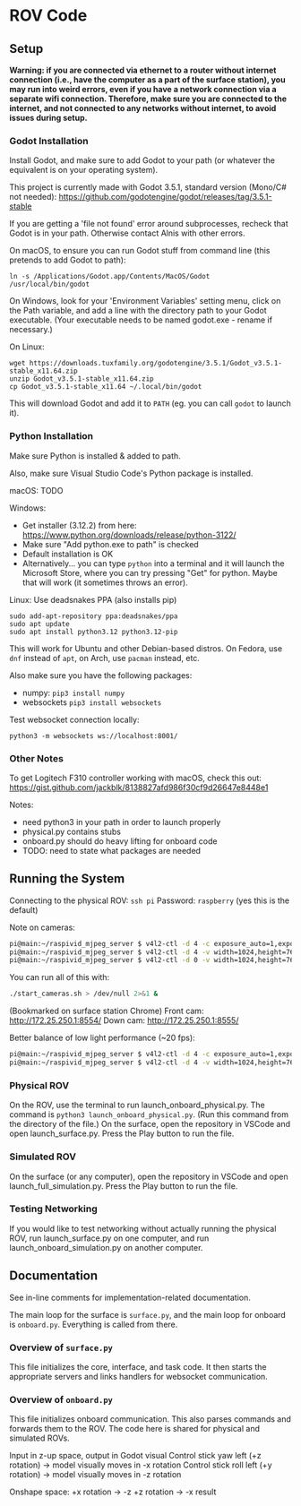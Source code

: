 # ROV Code
## Setup

**Warning: if you are connected via ethernet to a router without internet connection (i.e., have the computer as a part of the surface station), you may run into weird errors, even if you have a network connection via a separate wifi connection. Therefore, make sure you are connected to the internet, and not connected to any networks without internet, to avoid issues during setup.**

### Godot Installation

Install Godot, and make sure to add Godot to your path (or whatever the equivalent is on your operating system).

This project is currently made with Godot 3.5.1, standard version (Mono/C# not needed): https://github.com/godotengine/godot/releases/tag/3.5.1-stable

If you are getting a 'file not found' error around subprocesses, recheck that Godot is in your path. Otherwise contact Alnis with other errors. 

On macOS, to ensure you can run Godot stuff from command line (this pretends to add Godot to path):

```ln -s /Applications/Godot.app/Contents/MacOS/Godot /usr/local/bin/godot```

On Windows, look for your 'Environment Variables' setting menu, click on the Path variable, and add a line with the directory path to your Godot executable. (Your executable needs to be named godot.exe - rename if necessary.)

On Linux:

```
wget https://downloads.tuxfamily.org/godotengine/3.5.1/Godot_v3.5.1-stable_x11.64.zip
unzip Godot_v3.5.1-stable_x11.64.zip
cp Godot_v3.5.1-stable_x11.64 ~/.local/bin/godot
```
This will download Godot and add it to `PATH` (eg. you can call `godot` to launch it).

### Python Installation

Make sure Python is installed & added to path.

Also, make sure Visual Studio Code's Python package is installed.

macOS: TODO

Windows:
* Get installer (3.12.2) from here: https://www.python.org/downloads/release/python-3122/
* Make sure "Add python.exe to path" is checked
* Default installation is OK
* Alternatively... you can type `python` into a terminal and it will launch the Microsoft Store, where you can try pressing "Get" for python. Maybe that will work (it sometimes throws an error).

Linux: Use deadsnakes PPA (also installs pip)
```
sudo add-apt-repository ppa:deadsnakes/ppa
sudo apt update
sudo apt install python3.12 python3.12-pip
```
This will work for Ubuntu and other Debian-based distros. On Fedora, use `dnf` instead of `apt`, on Arch, use `pacman` instead, etc.

Also make sure you have the following packages:

* numpy: `pip3 install numpy`
* websockets `pip3 install websockets`

Test websocket connection locally:

```python3 -m websockets ws://localhost:8001/```

### Other Notes

To get Logitech F310 controller working with macOS, check this out:
https://gist.github.com/jackblk/8138827afd986f30cf9d26647e8448e1

Notes:
- need python3 in your path in order to launch properly
- physical.py contains stubs
- onboard.py should do heavy lifting for onboard code
- TODO: need to state what packages are needed

## Running the System

Connecting to the physical ROV:
`ssh pi`
Password: `raspberry` (yes this is the default)

Note on cameras:
```sh
pi@main:~/raspivid_mjpeg_server $ v4l2-ctl -d 4 -c exposure_auto=1,exposure_absolute=300,brightness=0,gain=100
pi@main:~/raspivid_mjpeg_server $ v4l2-ctl -d 4 -v width=1024,height=768,pixelformat='MJPG' --stream-mmap --stream-to - | raspivid_mjpeg_server -p 8554
pi@main:~/raspivid_mjpeg_server $ v4l2-ctl -d 0 -v width=1024,height=768,pixelformat='MJPG' --stream-mmap --stream-to - | raspivid_mjpeg_server -p 8555
```

You can run all of this with:
```sh
./start_cameras.sh > /dev/null 2>&1 &
```

(Bookmarked on surface station Chrome)
Front cam: http://172.25.250.1:8554/
Down cam: http://172.25.250.1:8555/

Better balance of low light performance (~20 fps):
```sh
pi@main:~/raspivid_mjpeg_server $ v4l2-ctl -d 4 -c exposure_auto=1,exposure_absolute=500,brightness=32,contrast=32,gamma=100,gain=100,saturation=128
pi@main:~/raspivid_mjpeg_server $ v4l2-ctl -d 4 -v width=1024,height=768,pixelformat='MJPG' --stream-mmap --stream-to - | raspivid_mjpeg_server
```


### Physical ROV
On the ROV, use the terminal to run launch_onboard_physical.py. The command is `python3 launch_onboard_physical.py`. (Run this command from the directory of the file.)
On the surface, open the repository in VSCode and open launch_surface.py. Press the Play button to run the file. 

### Simulated ROV
On the surface (or any computer), open the repository in VSCode and open launch_full_simulation.py. Press the Play button to run the file. 

### Testing Networking
If you would like to test networking without actually running the physical ROV, run launch_surface.py on one computer, and run launch_onboard_simulation.py on another computer.

## Documentation
See in-line comments for implementation-related documentation.

The main loop for the surface is `surface.py`, and the main loop for onboard is `onboard.py`. Everything is called from there. 

### Overview of `surface.py`
This file initializes the core, interface, and task code. It then starts the appropriate servers and links handlers for websocket communication. 

### Overview of `onboard.py`
This file initializes onboard communication. This also parses commands and forwards them to the ROV. The code here is shared for physical and simulated ROVs. 





Input in z-up space, output in Godot visual
Control stick yaw left (+z rotation) -> model visually moves in -x rotation
Control stick roll left (+y rotation) -> model visually moves in -z rotation



Onshape space:
+x rotation -> -z
+z rotation -> -x result
